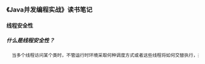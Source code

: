 ### 《Java并发编程实战》读书笔记

#### 线程安全性

##### 什么是线程安全性？

```txt
  当多个线程访问某个类时，不管运行时环境采取何种调度方式或者这些线程将如何交替执行，并且在主调代码中不需要做额外的同步或者协同，这个类都能表现出正确的行为，那么就称这个类是线程安全的。
```

​             